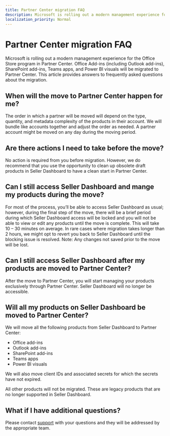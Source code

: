 ```yaml
---
title: Partner Center migration FAQ
description: Microsoft is rolling out a modern management experience for the Office Store program in Partner Center. This article provides answers to frequently asked questions about the migration.
localization_priority: Normal
---
```


# Partner Center migration FAQ

Microsoft is rolling out a modern management experience for the Office Store program in Partner Center. Office Add-ins (including Outlook add-ins), SharePoint add-ins, Teams apps, and Power BI visuals will be migrated to Partner Center. This article provides answers to frequently asked questions about the migration.

## When will the move to Partner Center happen for me?
The order in which a partner will be moved will depend on the type, quantity, and metadata complexity of the products in their account. We will bundle like accounts together and adjust the order as needed. A partner account might be moved on any day during the moving period.

## Are there actions I need to take before the move?
No action is required from you before migration. However, we do recommend that you use the opportunity to clean up obsolete draft products in Seller Dashboard to have a clean start in Partner Center.

## Can I still access Seller Dashboard and mange my products during the move?
For most of the process, you’ll be able to access Seller Dashboard as usual; however, during the final step of the move, there will be a brief period during which Seller Dashboard access will be locked and you will not be able to view or edit any products until the move is complete. This will take 10 – 30 minutes on average. In rare cases where migration takes longer than 2 hours, we might opt to revert you back to Seller Dashboard until the blocking issue is resolved. Note: Any changes not saved prior to the move will be lost.

## Can I still access Seller Dashboard after my products are moved to Partner Center?
After the move to Partner Center, you will start managing your products exclusively through Partner Center. Seller Dashboard will no longer be accessible.

## Will all my products on Seller Dashboard be moved to Partner Center?
We will move all the following products from Seller Dashboard to Partner Center:

- Office add-ins
- Outlook add-ins
- SharePoint add-ins
- Teams apps
- Power BI visuals

We will also move client IDs and associated secrets for which the secrets have not expired.

All other products will not be migrated. These are legacy products that are no longer supported in Seller Dashboard.

## What if I have additional questions?
Please contact [support](https://support.microsoft.com/supportforbusiness/productselection?sapId=48c74321-b2fa-010b-d0c2-1f8afea90a52) with your questions and they will be addressed by the appropriate team.